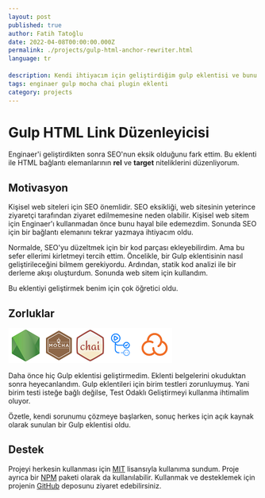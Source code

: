 ```yaml
---
layout: post
published: true
author: Fatih Tatoğlu
date: 2022-04-08T00:00:00.000Z
permalink: ./projects/gulp-html-anchor-rewriter.html
language: tr

description: Kendi ihtiyacım için geliştirdiğim gulp eklentisi ve bunu yaparken öğrendiklerim ile ilgili bir proje.
tags: enginaer gulp mocha chai plugin eklenti
category: projects
---
```


# Gulp HTML Link Düzenleyicisi

Enginaer'i geliştirdikten sonra SEO'nun eksik olduğunu fark ettim. Bu eklenti ile HTML bağlantı elemanlarının **rel** ve **target** niteliklerini düzenliyorum.

## Motivasyon

Kişisel web siteleri için SEO önemlidir. SEO eksikliği, web sitesinin yeterince ziyaretçi tarafından ziyaret edilmemesine neden olabilir. Kişisel web sitem için Enginaer'ı kullanmadan önce bunu hayal bile edemezdim. Sonunda SEO için bir bağlantı elemanını tekrar yazmaya ihtiyacım oldu.

Normalde, SEO'yu düzeltmek için bir kod parçası ekleyebilirdim. Ama bu sefer ellerimi kirletmeyi tercih ettim. Öncelikle, bir Gulp eklentisinin nasıl geliştirileceğini bilmem gerekiyordu. Ardından, statik kod analizi ile bir derleme akışı oluşturdum. Sonunda web sitem için kullandım.

Bu eklentiyi geliştirmek benim için çok öğretici oldu.

## Zorluklar

![NodeJS, Mocha, Chai, GitHub Actions, SonarCloud](../image/gulp-html-anchor-rewriter_tech.png "Proje için kullanılan teknolojiler")

Daha önce hiç Gulp eklentisi geliştirmedim. Eklenti belgelerini okuduktan sonra heyecanlandım. Gulp eklentileri için birim testleri zorunluymuş. Yani birim testi isteğe bağlı değilse, Test Odaklı Geliştirmeyi kullanma ihtimalim oluyor.

Özetle, kendi sorunumu çözmeye başlarken, sonuç herkes için açık kaynak olarak sunulan bir Gulp eklentisi oldu.

## Destek

Projeyi herkesin kullanması için [MIT](https://github.com/fatihtatoglu/gulp-html-anchor-rewriter/blob/master/LICENSE) lisansıyla kullanıma sundum. Proje ayrıca bir [NPM](https://www.npmjs.com/package/gulp-html-anchor-rewriter) paketi olarak da kullanılabilir. Kullanmak ve desteklemek için projenin [GitHub](https://github.com/fatihtatoglu/gulp-html-anchor-rewriter) deposunu ziyaret edebilirsiniz.
